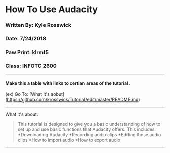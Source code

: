 # How To Use Audacity 
### Written By: Kyle Rosswick
### Date: 7/24/2018
### Paw Print: klrmt5
### Class: INFOTC 2600
---
#### Make this a table with links to certian areas of the tutorial.
(ex) Go To: [What it's aobut] (https://github.com/krosswick/Tutorial/edit/master/README.md) 


---
What it's about:
>This tutorial is designed to give you a basic understanding of how to set up and use basic functions that Audacity offers. This includes:
*Downloading Audacity
*Recording audio clips
*Editing those audio clips
*How to import audio
*How to export audio
---

